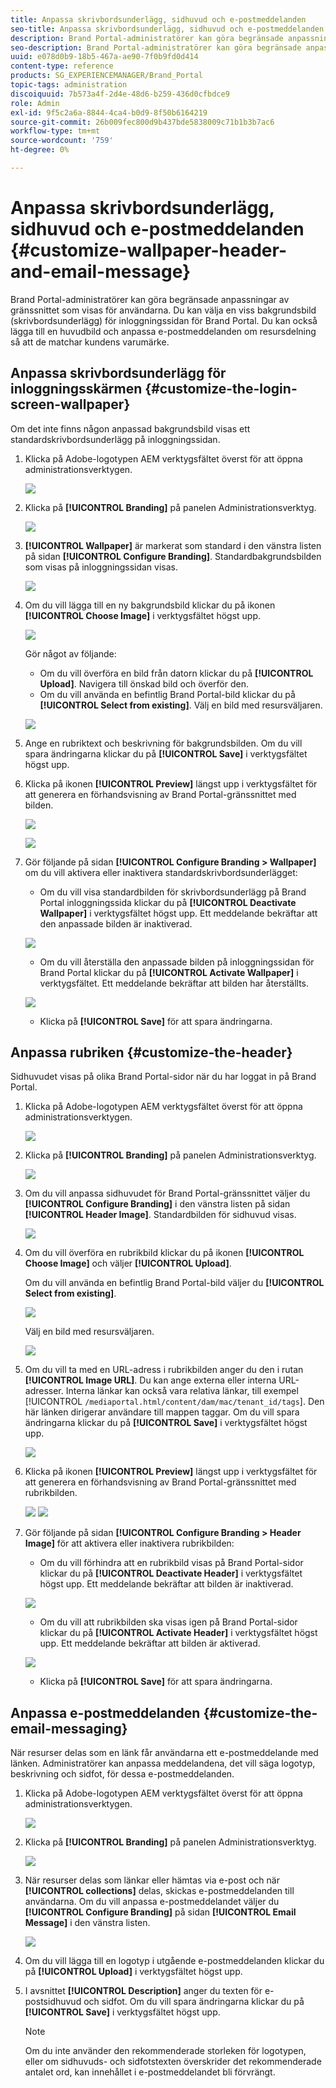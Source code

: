 ```yaml
---
title: Anpassa skrivbordsunderlägg, sidhuvud och e-postmeddelanden
seo-title: Anpassa skrivbordsunderlägg, sidhuvud och e-postmeddelanden
description: Brand Portal-administratörer kan göra begränsade anpassningar av gränssnittet som visas för användarna. Du kan välja en viss bakgrundsbild (skrivbordsunderlägg) för inloggningssidan för Brand Portal. Du kan också lägga till en huvudbild och anpassa e-postmeddelanden om resursdelning så att de matchar kundens varumärke.
seo-description: Brand Portal-administratörer kan göra begränsade anpassningar av gränssnittet som visas för användarna. Du kan välja en viss bakgrundsbild (skrivbordsunderlägg) för inloggningssidan för Brand Portal. Du kan också lägga till en huvudbild och anpassa e-postmeddelanden om resursdelning så att de matchar kundens varumärke.
uuid: e078d0b9-18b5-467a-ae90-7f0b9fd0d414
content-type: reference
products: SG_EXPERIENCEMANAGER/Brand_Portal
topic-tags: administration
discoiquuid: 7b573a4f-2d4e-48d6-b259-436d0cfbdce9
role: Admin
exl-id: 9f5c2a6a-8844-4ca4-b0d9-8f50b6164219
source-git-commit: 26b009fec800d9b437bde5838009c71b1b3b7ac6
workflow-type: tm+mt
source-wordcount: '759'
ht-degree: 0%

---
```


# Anpassa skrivbordsunderlägg, sidhuvud och e-postmeddelanden {#customize-wallpaper-header-and-email-message}

Brand Portal-administratörer kan göra begränsade anpassningar av gränssnittet som visas för användarna. Du kan välja en viss bakgrundsbild (skrivbordsunderlägg) för inloggningssidan för Brand Portal. Du kan också lägga till en huvudbild och anpassa e-postmeddelanden om resursdelning så att de matchar kundens varumärke.

## Anpassa skrivbordsunderlägg för inloggningsskärmen {#customize-the-login-screen-wallpaper}

Om det inte finns någon anpassad bakgrundsbild visas ett standardskrivbordsunderlägg på inloggningssidan.

1. Klicka på Adobe-logotypen AEM verktygsfältet överst för att öppna administrationsverktygen.

   ![](assets/aemlogo.png)

1. Klicka på **[!UICONTROL Branding]** på panelen Administrationsverktyg.


   ![](assets/admin-tools-panel-10.png)

1. **[!UICONTROL Wallpaper]** är markerat som standard i den vänstra listen på sidan **[!UICONTROL Configure Branding]**. Standardbakgrundsbilden som visas på inloggningssidan visas.

   ![](assets/default_wallpaper.png)

1. Om du vill lägga till en ny bakgrundsbild klickar du på ikonen **[!UICONTROL Choose Image]** i verktygsfältet högst upp.

   ![](assets/choose_wallpaperimage.png)

   Gör något av följande:

   * Om du vill överföra en bild från datorn klickar du på **[!UICONTROL Upload]**. Navigera till önskad bild och överför den.
   * Om du vill använda en befintlig Brand Portal-bild klickar du på **[!UICONTROL Select from existing]**. Välj en bild med resursväljaren.

   ![](assets/asset-picker.png)

1. Ange en rubriktext och beskrivning för bakgrundsbilden. Om du vill spara ändringarna klickar du på **[!UICONTROL Save]** i verktygsfältet högst upp.

1. Klicka på ikonen **[!UICONTROL Preview]** längst upp i verktygsfältet för att generera en förhandsvisning av Brand Portal-gränssnittet med bilden.

   ![](assets/chlimage_1.png)

   ![](assets/custom-wallpaper-preview.png)

1. Gör följande på sidan **[!UICONTROL Configure Branding > Wallpaper]** om du vill aktivera eller inaktivera standardskrivbordsunderlägget:

   * Om du vill visa standardbilden för skrivbordsunderlägg på Brand Portal inloggningssida klickar du på **[!UICONTROL Deactivate Wallpaper]** i verktygsfältet högst upp. Ett meddelande bekräftar att den anpassade bilden är inaktiverad.

   ![](assets/chlimage_1-1.png)

   * Om du vill återställa den anpassade bilden på inloggningssidan för Brand Portal klickar du på **[!UICONTROL Activate Wallpaper]** i verktygsfältet. Ett meddelande bekräftar att bilden har återställts.

   ![](assets/chlimage_1-2.png)

   * Klicka på **[!UICONTROL Save]** för att spara ändringarna.



## Anpassa rubriken {#customize-the-header}

Sidhuvudet visas på olika Brand Portal-sidor när du har loggat in på Brand Portal.

1. Klicka på Adobe-logotypen AEM verktygsfältet överst för att öppna administrationsverktygen.

   ![](assets/aemlogo.png)

1. Klicka på **[!UICONTROL Branding]** på panelen Administrationsverktyg.

   ![](assets/admin-tools-panel-11.png)

1. Om du vill anpassa sidhuvudet för Brand Portal-gränssnittet väljer du **[!UICONTROL Configure Branding]** i den vänstra listen på sidan **[!UICONTROL Header Image]**. Standardbilden för sidhuvud visas.

   ![](assets/default-header.png)

1. Om du vill överföra en rubrikbild klickar du på ikonen **[!UICONTROL Choose Image]** och väljer **[!UICONTROL Upload]**.

   Om du vill använda en befintlig Brand Portal-bild väljer du **[!UICONTROL Select from existing]**.

   ![](assets/choose_wallpaperimage-1.png)

   Välj en bild med resursväljaren.

   ![](assets/asset-picker-header.png)

1. Om du vill ta med en URL-adress i rubrikbilden anger du den i rutan **[!UICONTROL Image URL]**. Du kan ange externa eller interna URL-adresser. Interna länkar kan också vara relativa länkar, till exempel
   [!UICONTROL `/mediaportal.html/content/dam/mac/tenant_id/tags`].
Den här länken dirigerar användare till mappen taggar.
Om du vill spara ändringarna klickar du på **[!UICONTROL Save]** i verktygsfältet högst upp.

   ![](assets/configure_brandingheaderimageurl.png)

1. Klicka på ikonen **[!UICONTROL Preview]** längst upp i verktygsfältet för att generera en förhandsvisning av Brand Portal-gränssnittet med rubrikbilden.

   ![](assets/chlimage_1-3.png)
   ![](assets/custom_header_preview.png)

1. Gör följande på sidan **[!UICONTROL Configure Branding > Header Image]** för att aktivera eller inaktivera rubrikbilden:

   * Om du vill förhindra att en rubrikbild visas på Brand Portal-sidor klickar du på **[!UICONTROL Deactivate Header]** i verktygsfältet högst upp. Ett meddelande bekräftar att bilden är inaktiverad.

   ![](assets/chlimage_1-4.png)

   * Om du vill att rubrikbilden ska visas igen på Brand Portal-sidor klickar du på **[!UICONTROL Activate Header]** i verktygsfältet högst upp. Ett meddelande bekräftar att bilden är aktiverad.

   ![](assets/chlimage_1-5.png)

   * Klicka på **[!UICONTROL Save]** för att spara ändringarna.



## Anpassa e-postmeddelanden {#customize-the-email-messaging}

När resurser delas som en länk får användarna ett e-postmeddelande med länken. Administratörer kan anpassa meddelandena, det vill säga logotyp, beskrivning och sidfot, för dessa e-postmeddelanden.

1. Klicka på Adobe-logotypen AEM verktygsfältet överst för att öppna administrationsverktygen.

   ![](assets/aemlogo.png)

1. Klicka på **[!UICONTROL Branding]** på panelen Administrationsverktyg.

   ![](assets/admin-tools-panel-12.png)

1. När resurser delas som länkar eller hämtas via e-post och när **[!UICONTROL collections]** delas, skickas e-postmeddelanden till användarna. Om du vill anpassa e-postmeddelandet väljer du **[!UICONTROL Configure Branding]** på sidan **[!UICONTROL Email Message]** i den vänstra listen.

   ![](assets/configure-branding-page-email.png)

1. Om du vill lägga till en logotyp i utgående e-postmeddelanden klickar du på **[!UICONTROL Upload]** i verktygsfältet högst upp.

1. I avsnittet **[!UICONTROL Description]** anger du texten för e-postsidhuvud och sidfot. Om du vill spara ändringarna klickar du på **[!UICONTROL Save]** i verktygsfältet högst upp.

   >[!NOTE]
   >
   >Om du inte använder den rekommenderade storleken för logotypen, eller om sidhuvuds- och sidfotstexten överskrider det rekommenderade antalet ord, kan innehållet i e-postmeddelandet bli förvrängt.
